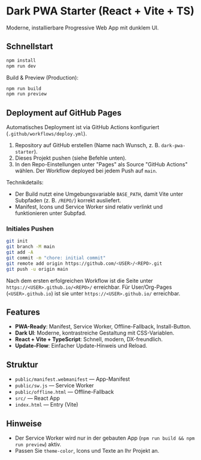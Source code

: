 
# Dark PWA Starter (React + Vite + TS)

Moderne, installierbare Progressive Web App mit dunklem UI.

## Schnellstart

```bash
npm install
npm run dev
```

Build & Preview (Production):

```bash
npm run build
npm run preview
```

## Deployment auf GitHub Pages

Automatisches Deployment ist via GitHub Actions konfiguriert (`.github/workflows/deploy.yml`).

1. Repository auf GitHub erstellen (Name nach Wunsch, z. B. `dark-pwa-starter`).
2. Dieses Projekt pushen (siehe Befehle unten).
3. In den Repo-Einstellungen unter "Pages" als Source "GitHub Actions" wählen. Der Workflow deployed bei jedem Push auf `main`.

Technikdetails:
- Der Build nutzt eine Umgebungsvariable `BASE_PATH`, damit Vite unter Subpfaden (z. B. `/REPO/`) korrekt ausliefert.
- Manifest, Icons und Service Worker sind relativ verlinkt und funktionieren unter Subpfad.

### Initiales Pushen

```bash
git init
git branch -M main
git add -A
git commit -m "chore: initial commit"
git remote add origin https://github.com/<USER>/<REPO>.git
git push -u origin main
```

Nach dem ersten erfolgreichen Workflow ist die Seite unter
`https://<USER>.github.io/<REPO>/` erreichbar. Für User/Org-Pages (`<USER>.github.io`) ist sie unter `https://<USER>.github.io/` erreichbar.

## Features

- **PWA-Ready**: Manifest, Service Worker, Offline-Fallback, Install-Button.
- **Dark UI**: Moderne, kontrastreiche Gestaltung mit CSS-Variablen.
- **React + Vite + TypeScript**: Schnell, modern, DX-freundlich.
- **Update-Flow**: Einfacher Update-Hinweis und Reload.

## Struktur

- `public/manifest.webmanifest` — App-Manifest
- `public/sw.js` — Service Worker
- `public/offline.html` — Offline-Fallback
- `src/` — React App
- `index.html` — Entry (Vite)

## Hinweise

- Der Service Worker wird nur in der gebauten App (`npm run build && npm run preview`) aktiv.
- Passen Sie `theme-color`, Icons und Texte an Ihr Projekt an.
